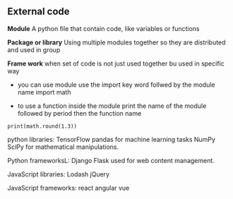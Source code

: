 ## External code

**Module**
A python file that contain code, like variables or functions

**Package or library**
Using multiple modules together so they are distributed and used in group

**Frame work**
when set of code is not just used together bu used in specific way

- you can use module use the import key word follwed by the module name
  import math

- to use a function inside the module print the name of the module followed by period then the function name

```
print(math.round(1.3))
```


python libraries:
  TensorFlow
  pandas
  for machine learning tasks
  NumPy
  SciPy
  for mathematical manipulations.


Python frameworksL:
  Django
  Flask
  used for web content management.

JavaScript libraries:
  Lodash
  jQuery

JavaScript frameworks:
  react
  angular
  vue
